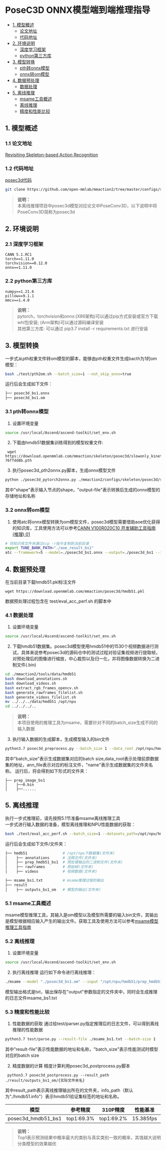 # PoseC3D ONNX模型端到端推理指导
- [1. 模型概述](#1)
    - [论文地址](#11)
    - [代码地址](#12)
- [2. 环境说明](#2)
    - [深度学习框架](#21)
    - [python第三方库](#22)
- [3. 模型转换](#3)
    - [pth转onnx模型](#31)
    - [onnx转om模型](#32)
- [4. 数据预处理](#4)
    - [数据处理](#41)
- [5. 离线推理](#5)
    - [msame工具概述](#51)
    - [离线推理](#52)
    - [精度和性能比较](#53)

## <a name="1">1. 模型概述</a>
### <a name="11">1.1 论文地址</a>
[Revisiting Skeleton-based Action Recognition](https://arxiv.org/abs/2104.13586)

### <a name="12">1.2 代码地址</a>
[posec3d代码](https://github.com/open-mmlab/mmaction2/tree/master/configs/skeleton/posec3d)

```bash
git clone https://github.com/open-mmlab/mmaction2/tree/master/configs/skeleton/posec3d.git
```
> **说明：**   
> 本离线推理项目中posec3d模型对应论文中PoseConv3D，以下说明中将PoseConv3D简称为posec3d

## <a name="2">2. 环境说明</a>
### <a name="21">2.1 深度学习框架</a>
```
CANN 5.1.RC1
torch==1.11.0
torchvision==0.12.0
onnx==1.11.0
```

### <a name="22">2.2 python第三方库</a>
```
numpy==1.21.6
pillow==9.1.1
mmcv==1.4.0
```
> **说明：**  
> pytorch，torchvision和onnx:(X86架构)可以通过pip方式安装或官方下载whl包安装; (Arm架构)可以通过源码编译安装   
> 其他第三方库: 可以通过 pip3.7 install -r requirements.txt 进行安装

## <a name="3">3. 模型转换</a>
一步式从pth权重文件转om模型的脚本，能够由pth权重文件生成bacth为1的om模型：
```bash
bash ./test/pth2om.sh --batch_size=1 --not_skip_onnx=true
```
运行后会生成如下文件：
```bash
├── posec3d_bs1.onnx
├── posec3d_bs1.om
```

### <a name="31">3.1 pth转onnx模型</a>
1. 设置环境变量
```bash
source /usr/local/Ascend/ascend-toolkit/set_env.sh
```

2. 下载由hmdb51数据集训练得到的模型权重文件: 
  ```shell
   wget https://download.openmmlab.com/mmaction/skeleton/posec3d/slowonly_kinetics400_pretrained_r50_u48_120e_hmdb51_split1_keypoint/slowonly_kinetics400_pretrained_r50_u48_120e_hmdb51_split1_keypoint-76ffdd8b.pth 
  ```

3. 执行posec3d_pth2onnx.py脚本，生成onnx模型文件 
```bash
python ./posec3d_pytorch2onnx.py ./mmaction2/configs/skeleton/posec3d/slowonly_kinetics400_pretrained_r50_u48_120e_hmdb51_split1_keypoint.py ./slowonly_kinetics400_pretrained_r50_u48_120e_hmdb51_split1_keypoint-76ffdd8b.pth --shape 1 20 17 48 56 56 --verify --output-file ./posec3d_bs1.onnx
```
其中"shape"表示输入节点的shape，"output-file"表示转换后生成的onnx模型的存储地址和名称  

### <a name="32">3.2 onnx转om模型</a>
1. 使用atc将onnx模型转换为om模型文件，posec3d模型需要借助aoe优化获得的知识库，工具使用方法可以参考[CANN V100R020C10 开发辅助工具指南 (推理) 01](https://www.hiascend.com/document/detail/zh/CANNCommunityEdition/51RC2alpha002/infacldevg/atctool)

```bash
# 将知识库文件夹通过scp -r指令复制到当前目录
export TUNE_BANK_PATH="./aoe_result_bs1"
atc --framework=5 --model=./posec3d_bs1.onnx --output=./posec3d_bs1 --input_format=ND --input_shape="invals:1,20,17,48,56,56" --log=debug --soc_version=Ascend710
```

## <a name="4">4. 数据预处理</a>
在当前目录下载hmdb51.pkl标注文件

```shell
wget https://download.openmmlab.com/mmaction/posec3d/hmdb51.pkl 
```

数据预处理过程包含在 test/eval_acc_perf.sh 的脚本中
### <a name="41">4.1 数据处理</a>
1. 设置环境变量
```bash
source /usr/local/Ascend/ascend-toolkit/set_env.sh
```

2. 下载hmdb51数据集。posec3d模型使用hmdb51中的1530个视频数据进行测试，具体来说参考posec3d的源码仓中的测试过程对验证集视频进行提取帧，对预处理后的图像进行缩放，中心裁剪以及归一化，并将图像数据转换为二进制文件(.bin)
```bash
cd ./mmaction2/tools/data/hmdb51
bash download_annotations.sh
bash download_videos.sh
bash extract_rgb_frames_opencv.sh
bash generate_rawframes_filelist.sh
bash generate_videos_filelist.sh
mv ../../../data/hmdb51 /opt/npu
cd ../../../..
```
> **说明：**  
> 本项目使用的推理工具为msame，需要针对不同的batch_size生成不同的输入数据  

3. 执行输入数据的生成脚本，生成模型输入的bin文件
```bash
python3.7 posec3d_preprocess.py --batch_size 1 --data_root /opt/npu/hmdb51/rawframes/  --ann_file hmdb51.pkl --name /opt/npu/hmdb51/prep_hmdb51_bs1
```
其中"batch_size"表示生成数据集对应的batch size,data_root表示处理前原数据集的地址，ann_file表示对应的标注文件，"name"表示生成数据集的文件夹名称。
运行后，将会得到如下形式的文件夹：
```
├── prep_image_bs1
│    ├──0.bin
│    ├──......     	 
```

## <a name="5">5. 离线推理</a>
执行一步式推理前，请先按照5.1节准备msame离线推理工具  
一步式进行输入数据的准备，模型离线推理和NPU性能数据的获取：
```bash
bash ./test/eval_acc_perf.sh --batch_size=1 --datasets_path=/opt/npu/hmdb51
```
运行后会生成如下文件/文件夹：
```bash
├── hmdb51         		  # /opt/npu下数据集(文件夹)            
│    ├── annotations   	  # 注释文件(文件夹)
│    ├── prep_hmdb51_bs1  # 预处理输出的二进制文件(文件夹)       
│    ├── rawframes   	  # 原始帧(文件夹)       
│    ├── videos   		  # 视频数据(文件夹)
```
```bash
├── msame_bs1.txt         # msame推理过程的输出
├── result            
│    ├── outputs_bs1_om   # 模型的输出(文件夹)
```

### <a name="51">5.1 msame工具概述</a>
msame模型推理工具，其输入是om模型以及模型所需要的输入bin文件，其输出是模型根据相应输入产生的输出文件。获取工具及使用方法可以参考[msame模型推理工具指南](https://gitee.com/ascend/tools/tree/master/msame)
### <a name="52">5.2 离线推理</a>
1. 设置环境变量
```bash
source /usr/local/Ascend/ascend-toolkit/set_env.sh
```

2. 执行离线推理
运行如下命令进行离线推理：
```bash
./msame --model "./posec3d_bs1.om" --input "/opt/npu/hmdb51/prep_hmdb51_bs1" --output "./result/outputs_bs1_om" --outfmt TXT > msame_bs1.txt
```
模型输出格式是txt，输出保存在"output"参数指定的文件夹中，同时会生成推理的日志文件msame_bs1.txt

### <a name="53">5.3 精度和性能比较</a>
1. 性能数据的获取
通过给test/parser.py指定推理后的日志文件，可以得到离线推理的性能数据
```bash
python3.7 test/parse.py --result-file ./msame_bs1.txt --batch-size 1
```
其中"result-file"表示性能数据的地址和名称，"batch_size"表示性能测试时模型对应的batch size

2. 精度数据的计算
精度计算利用posec3d_postprocess.py脚本
```
 python3.7 posec3d_postprocess.py --result_path ./result/outputs_bs1_om/{实际文件夹名}
```
其中result_path表示离线推理输出所在的文件夹，info_path（默认为"./hmdb51.info"）表示hmdb51验证集标签的地址和名称。

| 模型      | 参考精度  | 310P精度  | 性能基准    | 310P性能    |
| :------: | :------: | :------: | :------:  | :------:  |
| posec3d_hmdb51_bs1  | top1:69.3%  | top1:69.2%  | 15.385fps | 24.699fps |

> **说明：**  
> Top1表示预测结果中概率最大的类别与真实类别一致的概率，其值越大说明分类模型的效果越优 